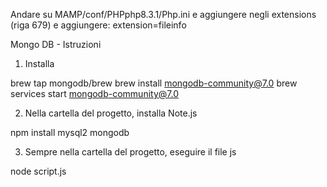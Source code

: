 Andare su MAMP/conf/PHPphp8.3.1/Php.ini e aggiungere negli extensions (riga 679) e aggiungere:
extension=fileinfo



Mongo DB - Istruzioni

1) Installa

brew tap mongodb/brew
brew install mongodb-community@7.0
brew services start mongodb-community@7.0


2) Nella cartella del progetto, installa Note.js

npm install mysql2 mongodb


3) Sempre nella cartella del progetto, eseguire il file js

node script.js


